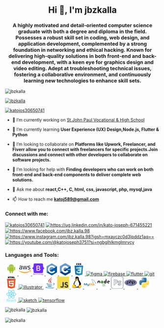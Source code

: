 <h1 align="center">Hi 👋, I'm jbzkalla</h1>
<h3 align="center">A highly motivated and detail-oriented computer science graduate with both a degree and diploma in the field. Possesses a robust skill set in coding, web design, and application development, complemented by a strong foundation in networking and ethical hacking. Known for delivering high-quality solutions in both front-end and back-end development, with a keen eye for graphics design and video editing. Adept at troubleshooting technical issues, fostering a collaborative environment, and continuously learning new technologies to enhance skill sets.</h3>

<p align="left"> <img src="https://komarev.com/ghpvc/?username=jbzkalla&label=Profile%20views&color=0e75b6&style=flat" alt="jbzkalla" /> </p>

<p align="left"> <a href="https://github.com/ryo-ma/github-profile-trophy"><img src="https://github-profile-trophy.vercel.app/?username=jbzkalla" alt="jbzkalla" /></a> </p>

<p align="left"> <a href="https://twitter.com/katojos30650741" target="blank"><img src="https://img.shields.io/twitter/follow/katojos30650741?logo=twitter&style=for-the-badge" alt="katojos30650741" /></a> </p>

- 🔭 I’m currently working on [St.John Paul Vocational & High School](https://st-john-paul.github.io/StJohnpaul/)

- 🌱 I’m currently learning **User Experience (UX) Design,Node.js, Flutter & Python**

- 👯 I’m looking to collaborate on **Platforms like Upwork, Freelancer, and Fiverr allow you to connect with freelancers for specific projects.Join discussions and connect with other developers to collaborate on software projects.**

- 🤝 I’m looking for help with **Finding developers who can work on both front-end and back-end components to deliver complete web solutions.**

- 💬 Ask me about **react,C++, C, html, css, javascript, php, mysql,java**

- 📫 How to reach me **katoj589@gmail.com**

<h3 align="left">Connect with me:</h3>
<p align="left">
<a href="https://twitter.com/katojos30650741" target="blank"><img align="center" src="https://raw.githubusercontent.com/rahuldkjain/github-profile-readme-generator/master/src/images/icons/Social/twitter.svg" alt="katojos30650741" height="30" width="40" /></a>
<a href="https://linkedin.com/in/https://ug.linkedin.com/in/kato-joseph-671455221" target="blank"><img align="center" src="https://raw.githubusercontent.com/rahuldkjain/github-profile-readme-generator/master/src/images/icons/Social/linked-in-alt.svg" alt="https://ug.linkedin.com/in/kato-joseph-671455221" height="30" width="40" /></a>
<a href="https://fb.com/https://www.facebook.com/jbz.kalla.98" target="blank"><img align="center" src="https://raw.githubusercontent.com/rahuldkjain/github-profile-readme-generator/master/src/images/icons/Social/facebook.svg" alt="https://www.facebook.com/jbz.kalla.98" height="30" width="40" /></a>
<a href="https://instagram.com/https://www.instagram.com/jbz.kalla.98?igsh=mxayczc0d3lpddz1aq==" target="blank"><img align="center" src="https://raw.githubusercontent.com/rahuldkjain/github-profile-readme-generator/master/src/images/icons/Social/instagram.svg" alt="https://www.instagram.com/jbz.kalla.98?igsh=mxayczc0d3lpddz1aq==" height="30" width="40" /></a>
<a href="https://www.youtube.com/c/https://youtube.com/@katojoseph3751?si=ngbglhlkmglmrvcy" target="blank"><img align="center" src="https://raw.githubusercontent.com/rahuldkjain/github-profile-readme-generator/master/src/images/icons/Social/youtube.svg" alt="https://youtube.com/@katojoseph3751?si=ngbglhlkmglmrvcy" height="30" width="40" /></a>
</p>

<h3 align="left">Languages and Tools:</h3>
<p align="left"> <a href="https://developer.android.com" target="_blank" rel="noreferrer"> <img src="https://raw.githubusercontent.com/devicons/devicon/master/icons/android/android-original-wordmark.svg" alt="android" width="40" height="40"/> </a> <a href="https://aws.amazon.com" target="_blank" rel="noreferrer"> <img src="https://raw.githubusercontent.com/devicons/devicon/master/icons/amazonwebservices/amazonwebservices-original-wordmark.svg" alt="aws" width="40" height="40"/> </a> <a href="https://getbootstrap.com" target="_blank" rel="noreferrer"> <img src="https://raw.githubusercontent.com/devicons/devicon/master/icons/bootstrap/bootstrap-plain-wordmark.svg" alt="bootstrap" width="40" height="40"/> </a> <a href="https://www.cprogramming.com/" target="_blank" rel="noreferrer"> <img src="https://raw.githubusercontent.com/devicons/devicon/master/icons/c/c-original.svg" alt="c" width="40" height="40"/> </a> <a href="https://www.w3schools.com/cpp/" target="_blank" rel="noreferrer"> <img src="https://raw.githubusercontent.com/devicons/devicon/master/icons/cplusplus/cplusplus-original.svg" alt="cplusplus" width="40" height="40"/> </a> <a href="https://www.w3schools.com/css/" target="_blank" rel="noreferrer"> <img src="https://raw.githubusercontent.com/devicons/devicon/master/icons/css3/css3-original-wordmark.svg" alt="css3" width="40" height="40"/> </a> <a href="https://www.figma.com/" target="_blank" rel="noreferrer"> <img src="https://www.vectorlogo.zone/logos/figma/figma-icon.svg" alt="figma" width="40" height="40"/> </a> <a href="https://firebase.google.com/" target="_blank" rel="noreferrer"> <img src="https://www.vectorlogo.zone/logos/firebase/firebase-icon.svg" alt="firebase" width="40" height="40"/> </a> <a href="https://flutter.dev" target="_blank" rel="noreferrer"> <img src="https://www.vectorlogo.zone/logos/flutterio/flutterio-icon.svg" alt="flutter" width="40" height="40"/> </a> <a href="https://git-scm.com/" target="_blank" rel="noreferrer"> <img src="https://www.vectorlogo.zone/logos/git-scm/git-scm-icon.svg" alt="git" width="40" height="40"/> </a> <a href="https://www.w3.org/html/" target="_blank" rel="noreferrer"> <img src="https://raw.githubusercontent.com/devicons/devicon/master/icons/html5/html5-original-wordmark.svg" alt="html5" width="40" height="40"/> </a> <a href="https://www.adobe.com/in/products/illustrator.html" target="_blank" rel="noreferrer"> <img src="https://www.vectorlogo.zone/logos/adobe_illustrator/adobe_illustrator-icon.svg" alt="illustrator" width="40" height="40"/> </a> <a href="https://www.java.com" target="_blank" rel="noreferrer"> <img src="https://raw.githubusercontent.com/devicons/devicon/master/icons/java/java-original.svg" alt="java" width="40" height="40"/> </a> <a href="https://developer.mozilla.org/en-US/docs/Web/JavaScript" target="_blank" rel="noreferrer"> <img src="https://raw.githubusercontent.com/devicons/devicon/master/icons/javascript/javascript-original.svg" alt="javascript" width="40" height="40"/> </a> <a href="https://www.linux.org/" target="_blank" rel="noreferrer"> <img src="https://raw.githubusercontent.com/devicons/devicon/master/icons/linux/linux-original.svg" alt="linux" width="40" height="40"/> </a> <a href="https://www.mysql.com/" target="_blank" rel="noreferrer"> <img src="https://raw.githubusercontent.com/devicons/devicon/master/icons/mysql/mysql-original-wordmark.svg" alt="mysql" width="40" height="40"/> </a> <a href="https://nodejs.org" target="_blank" rel="noreferrer"> <img src="https://raw.githubusercontent.com/devicons/devicon/master/icons/nodejs/nodejs-original-wordmark.svg" alt="nodejs" width="40" height="40"/> </a> <a href="https://www.photoshop.com/en" target="_blank" rel="noreferrer"> <img src="https://raw.githubusercontent.com/devicons/devicon/master/icons/photoshop/photoshop-line.svg" alt="photoshop" width="40" height="40"/> </a> <a href="https://www.php.net" target="_blank" rel="noreferrer"> <img src="https://raw.githubusercontent.com/devicons/devicon/master/icons/php/php-original.svg" alt="php" width="40" height="40"/> </a> <a href="https://www.python.org" target="_blank" rel="noreferrer"> <img src="https://raw.githubusercontent.com/devicons/devicon/master/icons/python/python-original.svg" alt="python" width="40" height="40"/> </a> <a href="https://reactjs.org/" target="_blank" rel="noreferrer"> <img src="https://raw.githubusercontent.com/devicons/devicon/master/icons/react/react-original-wordmark.svg" alt="react" width="40" height="40"/> </a> <a href="https://www.sketch.com/" target="_blank" rel="noreferrer"> <img src="https://www.vectorlogo.zone/logos/sketchapp/sketchapp-icon.svg" alt="sketch" width="40" height="40"/> </a> <a href="https://www.tensorflow.org" target="_blank" rel="noreferrer"> <img src="https://www.vectorlogo.zone/logos/tensorflow/tensorflow-icon.svg" alt="tensorflow" width="40" height="40"/> </a> </p>

<p><img align="left" src="https://github-readme-stats.vercel.app/api/top-langs?username=jbzkalla&show_icons=true&locale=en&layout=compact" alt="jbzkalla" /></p>

<p>&nbsp;<img align="center" src="https://github-readme-stats.vercel.app/api?username=jbzkalla&show_icons=true&locale=en" alt="jbzkalla" /></p>

<p><img align="center" src="https://github-readme-streak-stats.herokuapp.com/?user=jbzkalla&" alt="jbzkalla" /></p>
